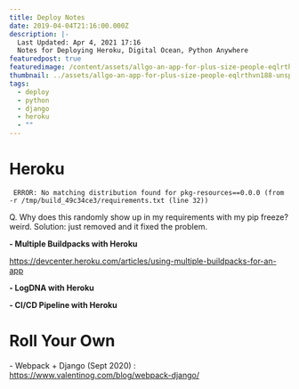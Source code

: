 ```yaml
---
title: Deploy Notes
date: 2019-04-04T21:16:00.000Z
description: |-
  Last Updated: Apr 4, 2021 17:16
  Notes for Deploying Heroku, Digital Ocean, Python Anywhere 
featuredpost: true
featuredimage: /content/assets/allgo-an-app-for-plus-size-people-eqlrthvn188-unsplash.jpg
thumbnail: ../assets/allgo-an-app-for-plus-size-people-eqlrthvn188-unsplash.jpg
tags:
  - deploy
  - python
  - django
  - heroku
  - ""
---
```

# Heroku

```
 ERROR: No matching distribution found for pkg-resources==0.0.0 (from -r /tmp/build_49c34ce3/requirements.txt (line 32))
```

Q. Why does this randomly show up in my requirements with my pip freeze? weird. Solution: just removed and it fixed the problem.

**\- Multiple Buildpacks with Heroku** 

<https://devcenter.heroku.com/articles/using-multiple-buildpacks-for-an-app>

**\- LogDNA with Heroku**

**\- CI/CD Pipeline with Heroku**



# Roll Your Own

\- Webpack + Django (Sept 2020) : <https://www.valentinog.com/blog/webpack-django/>